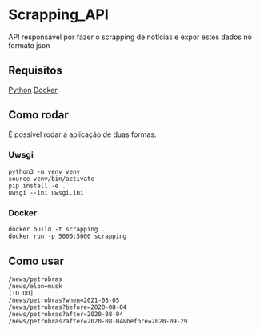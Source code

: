 
# Scrapping_API

API responsável por fazer o scrapping de notícias e expor estes dados no formato json

## Requisitos

[Python](https://www.python.org/)
[Docker](https://docs.docker.com/engine/install/ubuntu/)

  

## Como rodar

É possível rodar a aplicação de duas formas:

### Uwsgi

    python3 -m venv venv
    source venv/bin/activate
    pip install -e .
    uwsgi --ini uwsgi.ini

### Docker
    docker build -t scrapping .
    docker run -p 5000:5000 scrapping


## Como usar

    /news/petrobras
    /news/elon+musk
    [TO DO]
    /news/petrobras?when=2021-03-05
    /news/petrobras?before=2020-08-04
    /news/petrobras?after=2020-08-04
    /news/petrobras?after=2020-08-04&before=2020-09-29